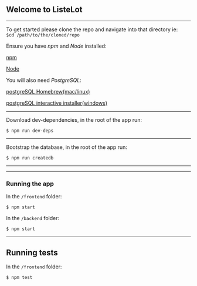 ## Welcome to ListeLot

---

To get started please clone the repo and navigate into that directory ie:  
`$cd /path/to/the/cloned/repo`  

Ensure you have _npm_ and _Node_ installed:  

[npm](https://www.npmjs.com/get-npm)  

[Node](https://nodejs.org/en/)  

You will also need _PostgreSQL_:  

[postgreSQL Homebrew(mac/linux)](https://wiki.postgresql.org/wiki/Homebrew)  

[postgreSQL interactive installer(windows)](https://www.postgresql.org/download/windows/)  

---

Download dev-dependencies, in the root of the app run:  

`$ npm run dev-deps`  

---

Bootstrap the database, in the root of the app run:  

`$ npm run createdb`  

---

---

### Running the app

In the `/frontend` folder:  

`$ npm start`  

In the `/backend` folder:  

`$ npm start`  

---

## Running tests  

In the `/frontend` folder:  

`$ npm test`  